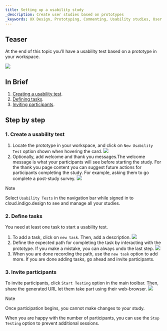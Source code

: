 ```yaml
---
title: Setting up a usability study
_description: Create user studies based on prototypes
_keywords: UX Design, Prototyping, Commenting, Usability studies, User testing
---
```


## Teaser

At the end of this topic you'll have a usability test based on a prototype in your workspace.

![][img-1]

## In Brief

1. [Creating a usability test][a-1].
2. [Defining tasks][a-2].
3. [Inviting participants][a-3].

##  Step by step

### 1. Create a usability test

1. Locate the prototype in your workspace, and click on `New Usability Test` option shown when hovering the card.
   ![][img-2]
2. Optionally, add welcome and thank you messages.The welcome message is what your participants will see before starting the study. For the thank you page content you can suggest future actions for participants completing the study. For example, asking them to go complete a post-study survey.
   ![][img-3]

> [!note]
> Select `Usability Tests` in the navigation bar while signed in to cloud.indigo.design to see and manage all your studies.


### 2. Define tasks

You need at least one task to start a usability test.

1. To add a task, click on `new task`. Then, add a description.
   ![][img-4]
2. Define the expected path for completing the task by interacting with the prototype. If you make a mistake, you can always undo the last step.
   ![][img-5]
3. When you are done recording the path, use the `new task` option to add more. If you are done adding tasks, go ahead and invite participants.
    
### 3. Invite participants

To invite participants, click `Start Testing` option in the main toolbar. Then, share the generated URL let them take part using their web-browser.
   ![][img-6]

> [!note]
> Once participation begins, you cannot make changes to your study.

When you are happy with the number of participants, you can use the `Stop Testing` option to prevent additional sessions.

[1]: https://www.youtube.com/watch?v=vilyDL4fDT0
[2]: https://cloud.indigo.design/api/shares/qv6uzwx9jwu3/files/project/Money%20App.zip
[3]: https://cloud.indigo.design


[a-1]: #1-create-a-usability-test
[a-2]: #2-define-tasks
[a-3]: #3-invite-participants

[img-1]: ..images/setting_up_a_usability_study_1.png
[img-2]: ..images/setting_up_a_usability_study_2.png
[img-3]: ..images/setting_up_a_usability_study_3.png
[img-4]: ..images/setting_up_a_usability_study_4.png
[img-5]: ..images/setting_up_a_usability_study_5.gif
[img-6]: ..images/setting_up_a_usability_study_6.png